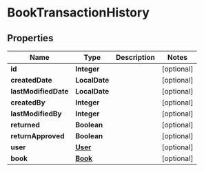 

# BookTransactionHistory


## Properties

| Name | Type | Description | Notes |
|------------ | ------------- | ------------- | -------------|
|**id** | **Integer** |  |  [optional] |
|**createdDate** | **LocalDate** |  |  [optional] |
|**lastModifiedDate** | **LocalDate** |  |  [optional] |
|**createdBy** | **Integer** |  |  [optional] |
|**lastModifiedBy** | **Integer** |  |  [optional] |
|**returned** | **Boolean** |  |  [optional] |
|**returnApproved** | **Boolean** |  |  [optional] |
|**user** | [**User**](User.md) |  |  [optional] |
|**book** | [**Book**](Book.md) |  |  [optional] |



